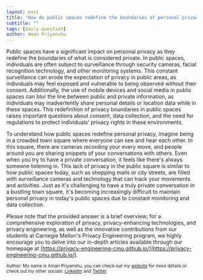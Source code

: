 ```yaml
---
layout: post
title: "How do public spaces redefine the boundaries of personal privacy?"
subtitle: ""
tags: [daily-question]
author: Aman Priyanshu
---
```


Public spaces have a significant impact on personal privacy as they redefine the boundaries of what is considered private. In public spaces, individuals are often subject to surveillance through security cameras, facial recognition technology, and other monitoring systems. This constant surveillance can erode the expectation of privacy in public areas, as individuals may feel exposed and vulnerable to being observed without their consent. Additionally, the use of mobile devices and social media in public spaces can blur the line between public and private information, as individuals may inadvertently share personal details or location data while in these spaces. This redefinition of privacy boundaries in public spaces raises important questions about consent, data collection, and the need for regulations to protect individuals' privacy rights in these environments.

To understand how public spaces redefine personal privacy, imagine being in a crowded town square where everyone can see and hear each other. In this square, there are cameras recording your every move, and people around you are sharing snippets of your conversations with others. Even when you try to have a private conversation, it feels like there's always someone listening in. This lack of privacy in the public square is similar to how public spaces today, such as shopping malls or city streets, are filled with surveillance cameras and technology that can track your movements and activities. Just as it's challenging to have a truly private conversation in a bustling town square, it's becoming increasingly difficult to maintain personal privacy in today's public spaces due to constant monitoring and data collection.

Please note that the provided answer is a brief overview; for a comprehensive exploration of privacy, privacy-enhancing technologies, and privacy engineering, as well as the innovative contributions from our students at Carnegie Mellon's Privacy Engineering program, we highly encourage you to delve into our in-depth articles available through our homepage at [https://privacy-engineering-cmu.github.io/](https://privacy-engineering-cmu.github.io/).

<small>Author: My name is Aman Priyanshu, you can check out my [website](https://amanpriyanshu.github.io/) for more details or check out my other socials: [LinkedIn](https://www.linkedin.com/in/aman-priyanshu/) and [Twitter](https://twitter.com/AmanPriyanshu6)</small>

